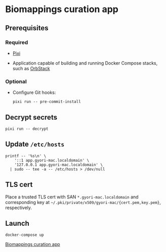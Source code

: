 <!-- vim: set ft=markdown : -->


# Biomappings curation app

## Prerequisites

### Required

* [Pixi](https://pixi.sh)

* Application capable of building and running Docker Compose stacks, such as
  [OrbStack](https://orbstack.dev)

### Optional

* Configure Git hooks:

    ``` shell
    pixi run -- pre-commit-install
    ```

## Decrypt secrets

``` shell
pixi run -- decrypt
```

## Update `/etc/hosts`

``` shell
printf -- '%s\n' \
    '::1 app.gyori-mac.localdomain' \
    '127.0.0.1 app.gyori-mac.localdomain' \
  | sudo -- tee -a -- /etc/hosts > /dev/null
```

## TLS cert

Place a trusted TLS cert with SAN `*.gyori-mac.localdomain` and corresponding key at
`~/.pki/private/x509/gyori-mac/{cert.pem,key.pem}`, respectively.

## Launch

``` shell
docker-compose up
```

[Biomappings curation app](https://app.gyori-mac.localdomain)

